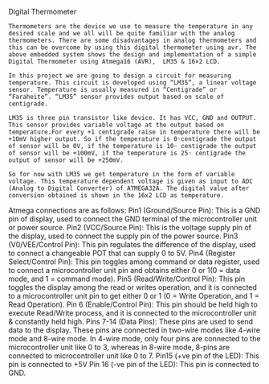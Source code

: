 Digital Thermometer

    Thermometers are the device we use to measure the temperature in any desired scale and we all will be quite familiar with the analog thermometers. There are some disadvantages in analog thermometers and this can be overcome by using this digital thermometer using avr. The above embedded system shows the design and implementation of a simple Digital Thermometer using Atmega16 (AVR),  LM35 & 16×2 LCD.

    In this project we are going to design a circuit for measuring temperature. This circuit is developed using “LM35”, a linear voltage sensor. Temperature is usually measured in “Centigrade” or “Faraheite”. “LM35” sensor provides output based on scale of centigrade.

    LM35 is three pin transistor like device. It has VCC, GND and OUTPUT. This sensor provides variable voltage at the output based on temperature.For every +1 centigrade raise in temperature there will be +10mV higher output. So if the temperature is 0◦centigrade the output of sensor will be 0V, if the temperature is 10◦ centigrade the output of sensor will be +100mV, if the temperature is 25◦ centigrade the output of sensor will be +250mV.

    So for now with LM35 we get temperature in the form of variable voltage. This temperature dependent voltage is given as input to ADC (Analog to Digital Converter) of ATMEGA32A. The digital value after conversion obtained is shown in the 16x2 LCD as temperature.

Atmega connections are as follows:
Pin1 (Ground/Source Pin): This is a GND pin of display, used to connect the GND terminal of the microcontroller unit or power source.
Pin2 (VCC/Source Pin): This is the voltage supply pin of the display, used to connect the supply pin of the power source.
Pin3 (V0/VEE/Control Pin): This pin regulates the difference of the display, used to connect a changeable POT that can supply 0 to 5V.
Pin4 (Register Select/Control Pin): This pin toggles among command or data register, used to connect a microcontroller unit pin and obtains either 0 or 1(0 = data mode, and 1 = command mode).
Pin5 (Read/Write/Control Pin): This pin toggles the display among the read or writes operation, and it is connected to a microcontroller unit pin to get either 0 or 1 (0 = Write Operation, and 1 = Read Operation).
Pin 6 (Enable/Control Pin): This pin should be held high to execute Read/Write process, and it is connected to the microcontroller unit & constantly held high.
Pins 7-14 (Data Pins): These pins are used to send data to the display. These pins are connected in two-wire modes like 4-wire mode and 8-wire mode. In 4-wire mode, only four pins are connected to the microcontroller unit like 0 to 3, whereas in 8-wire mode, 8-pins are connected to microcontroller unit like 0 to 7.
Pin15 (+ve pin of the LED): This pin is connected to +5V
Pin 16 (-ve pin of the LED): This pin is connected to GND.
